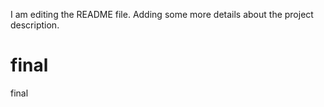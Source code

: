 I am editing the README file. Adding some more details about the project description.
# final
final
